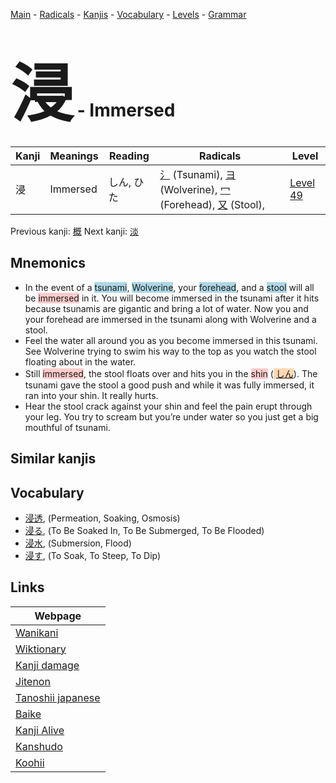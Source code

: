<style> bigfont {font-size: 100px}</style>
[Main](../README.md) -
[Radicals](../radicals.md) -
[Kanjis](../kanjis.md) -
[Vocabulary](../vocabulary.md) -
[Levels](../levels.md) -
[Grammar](../grammar.md)
# <bigfont> 浸</bigfont> - Immersed 

| Kanji | Meanings | Reading | Radicals | Level |
| --- | --- | --- | --- | --- |
| 浸 | Immersed | しん, ひた | [氵](../radicals/氵.md) (Tsunami), [ヨ](../radicals/ヨ.md) (Wolverine), [冖](../radicals/冖.md) (Forehead), [又](../radicals/又.md) (Stool),  | [Level 49](../levels/wk_level49.md) |

Previous kanji: [概](概.md) Next kanji: [淡](淡.md) 

## Mnemonics
 * In the event of a <span style="background-color:#ADD8E6"> tsunami</span>, <span style="background-color:#ADD8E6"> Wolverine</span>, your <span style="background-color:#ADD8E6"> forehead</span>, and a <span style="background-color:#ADD8E6"> stool</span> will all be <span style="background-color:#ffcccb"> immersed</span> in it. You will become immersed in the tsunami after it hits because tsunamis are gigantic and bring a lot of water. Now you and your forehead are immersed in the tsunami along with Wolverine and a stool.
* Feel the water all around you as you become immersed in this tsunami. See Wolverine trying to swim his way to the top as you watch the stool floating about in the water.
* Still <span style="background-color:#ffcccb"> immersed</span>, the stool floats over and hits you in the <span style="background-color:#ffcccb"> shin</span> (<span style="background-color:#fed8b1"> [しん](https://jisho.org/search/しん)</span>). The tsunami gave the stool a good push and while it was fully immersed, it ran into your shin. It really hurts.
* Hear the stool crack against your shin and feel the pain erupt through your leg. You try to scream but you’re under water so you just get a big mouthful of tsunami.


## Similar kanjis
 


## Vocabulary
 * [浸透](../vocabulary/浸.md), (Permeation, Soaking, Osmosis)
* [浸る](../vocabulary/浸.md), (To Be Soaked In, To Be Submerged, To Be Flooded)
* [浸水](../vocabulary/浸.md), (Submersion, Flood)
* [浸す](../vocabulary/浸.md), (To Soak, To Steep, To Dip)



## Links 

| Webpage |
| --- |
| [Wanikani          ](https://www.wanikani.com/kanji/浸) |
| [Wiktionary        ](https://en.wiktionary.org/wiki/浸) |
| [Kanji damage      ](http://www.kanjidamage.com/kanji/search?utf8=✓&q=浸) |
| [Jitenon           ](https://jitenon.com/kanji/浸) |
| [Tanoshii japanese ](https://www.tanoshiijapanese.com/dictionary/kanji.cfm?k=浸) |
| [Baike             ](https://baike.baidu.com/item/浸) |
| [Kanji Alive       ](https://app.kanjialive.com/浸) |
| [Kanshudo          ](https://www.kanshudo.com/searchmn?q=浸) |
| [Koohii            ](https://kanji.koohii.com/study/kanji/浸) |
